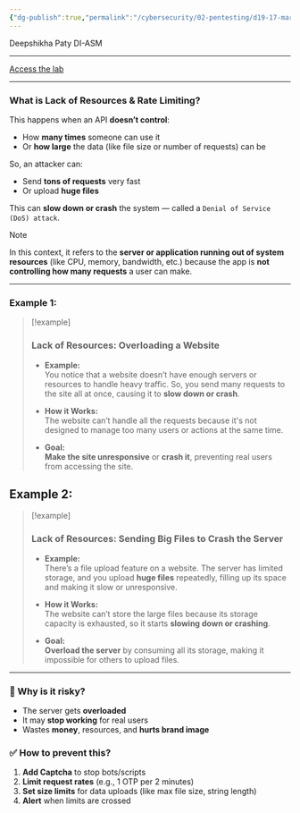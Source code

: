 ```yaml
---
{"dg-publish":true,"permalink":"/cybersecurity/02-pentesting/d19-17-mar/owasp-api-security-top-10-1/v4-lack-of-resources-and-rate-limiting/"}
---
```


Deepshikha Paty
DI-ASM

---

[Access the lab](https://tryhackme.com/room/owaspapisecuritytop105w)

---
### **What is Lack of Resources & Rate Limiting?**

This happens when an API **doesn’t control**:
- How **many times** someone can use it
- Or **how large** the data (like file size or number of requests) can be

So, an attacker can:
- Send **tons of requests** very fast
- Or upload **huge files**

This can **slow down or crash** the system — called a `Denial of Service (DoS) attack`.

> [!NOTE]
> In this context, it refers to the **server or application running out of system resources** (like CPU, memory, bandwidth, etc.) because the app is **not controlling how many requests** a user can make.

---
### Example 1:
> [!example]
> ### **Lack of Resources: Overloading a Website**
> 
> - **Example:**  
>     You notice that a website doesn’t have enough servers or resources to handle heavy traffic. So, you send many requests to the site all at once, causing it to **slow down or crash**.
>     
> - **How it Works:**  
>     The website can’t handle all the requests because it's not designed to manage too many users or actions at the same time.
>     
> - **Goal:**  
>     **Make the site unresponsive** or **crash it**, preventing real users from accessing the site.

## Example 2:
> [!example]
> ### **Lack of Resources: Sending Big Files to Crash the Server**
> 
> - **Example:**  
>     There’s a file upload feature on a website. The server has limited storage, and you upload **huge files** repeatedly, filling up its space and making it slow or unresponsive.
>     
> - **How it Works:**  
>     The website can’t store the large files because its storage capacity is exhausted, so it starts **slowing down or crashing**.
>     
> - **Goal:**  
>     **Overload the server** by consuming all its storage, making it impossible for others to upload files.

---
### **🎯 Why is it risky?**

- The server gets **overloaded**
- It may **stop working** for real users
- Wastes **money**, resources, and **hurts brand image**


### **✅ How to prevent this?**

1. **Add Captcha** to stop bots/scripts
2.  **Limit request rates** (e.g., 1 OTP per 2 minutes)
3.  **Set size limits** for data uploads (like max file size, string length)
4.  **Alert** when limits are crossed